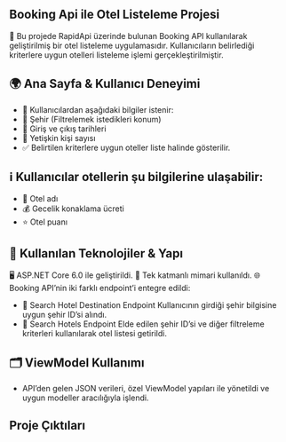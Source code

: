 ## Booking Api ile Otel Listeleme Projesi
🏨 Bu projede RapidApi üzerinde bulunan Booking API kullanılarak geliştirilmiş bir otel listeleme uygulamasıdır. Kullanıcıların belirlediği kriterlere uygun otelleri listeleme işlemi gerçekleştirilmiştir.

## 🌍 Ana Sayfa & Kullanıcı Deneyimi

- 🔎 Kullanıcılardan aşağıdaki bilgiler istenir:
- 📍 Şehir (Filtrelemek istedikleri konum)
- 📆 Giriş ve çıkış tarihleri
- 👥 Yetişkin kişi sayısı
- ✅ Belirtilen kriterlere uygun oteller liste halinde gösterilir.

## ℹ️ Kullanıcılar otellerin şu bilgilerine ulaşabilir:

- 🏢 Otel adı
- 💰 Gecelik konaklama ücreti
- ⭐ Otel puanı


## 🔧 Kullanılan Teknolojiler & Yapı

🖥️ ASP.NET Core 6.0 ile geliştirildi.
📌 Tek katmanlı mimari kullanıldı.
🌐 Booking API’nin iki farklı endpoint’i entegre edildi:
- 🔹 Search Hotel Destination Endpoint
  Kullanıcının girdiği şehir bilgisine uygun şehir ID’si alındı.
- 🔹 Search Hotels Endpoint
Elde edilen şehir ID’si ve diğer filtreleme kriterleri kullanılarak otel listesi getirildi.



## 🗂️ ViewModel Kullanımı

- API’den gelen JSON verileri, özel ViewModel yapıları ile yönetildi ve uygun modeller aracılığıyla işlendi.

## Proje Çıktıları
